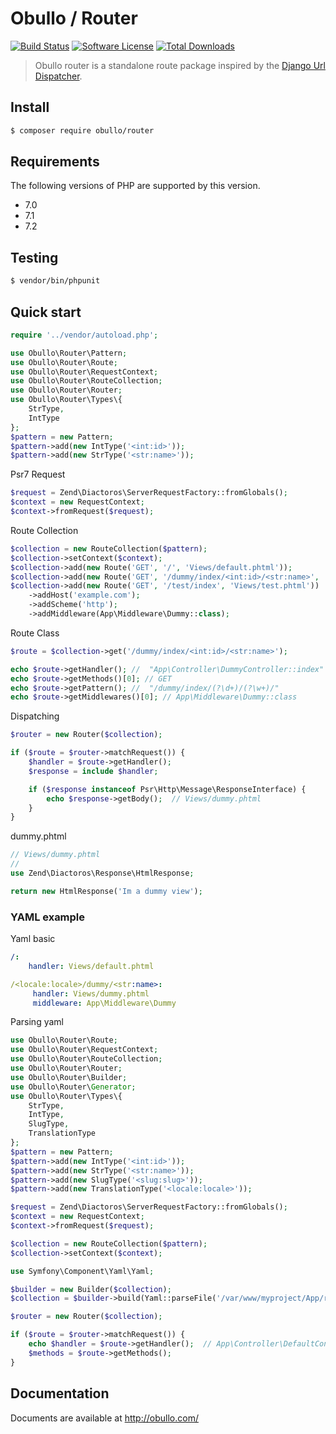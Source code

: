 
# Obullo / Router

[![Build Status](https://travis-ci.org/obullo/Router.svg?branch=master)](https://travis-ci.org/obullo/Router)
[![Software License](https://img.shields.io/badge/license-MIT-brightgreen.svg)](LICENSE.md)
[![Total Downloads](https://img.shields.io/packagist/dt/obullo/router.svg)](https://packagist.org/packages/obullo/router)

> Obullo router is a standalone route package inspired by the <a href="https://docs.djangoproject.com/en/2.0/topics/http/urls/">Django Url Dispatcher</a>.


## Install

``` bash
$ composer require obullo/router
```

## Requirements

The following versions of PHP are supported by this version.

* 7.0
* 7.1
* 7.2

## Testing

``` bash
$ vendor/bin/phpunit
```

## Quick start

```php
require '../vendor/autoload.php';

use Obullo\Router\Pattern;
use Obullo\Router\Route;
use Obullo\Router\RequestContext;
use Obullo\Router\RouteCollection;
use Obullo\Router\Router;
use Obullo\Router\Types\{
    StrType,
    IntType
};
$pattern = new Pattern;
$pattern->add(new IntType('<int:id>'));
$pattern->add(new StrType('<str:name>'));
```

Psr7 Request

```php
$request = Zend\Diactoros\ServerRequestFactory::fromGlobals();
$context = new RequestContext;
$context->fromRequest($request);
```

Route Collection

```php
$collection = new RouteCollection($pattern);
$collection->setContext($context);
$collection->add(new Route('GET', '/', 'Views/default.phtml'));
$collection->add(new Route('GET', '/dummy/index/<int:id>/<str:name>', 'Views/dummy.phtml'));
$collection->add(new Route('GET', '/test/index', 'Views/test.phtml'))
    ->addHost('example.com');
    ->addScheme('http');
    ->addMiddleware(App\Middleware\Dummy::class);
```

Route Class

```php
$route = $collection->get('/dummy/index/<int:id>/<str:name>');

echo $route->getHandler(); //  "App\Controller\DummyController::index"
echo $route->getMethods()[0]; // GET
echo $route->getPattern(); //  "/dummy/index/(?\d+)/(?\w+)/"
echo $route->getMiddlewares()[0]; // App\Middleware\Dummy::class
```

Dispatching

```php
$router = new Router($collection);

if ($route = $router->matchRequest()) {
    $handler = $route->getHandler();
    $response = include $handler;

    if ($response instanceof Psr\Http\Message\ResponseInterface) {
        echo $response->getBody();  // Views/dummy.phtml
    }
}
```

dummy.phtml

```php
// Views/dummy.phtml
// 
use Zend\Diactoros\Response\HtmlResponse;

return new HtmlResponse('Im a dummy view');
```

### YAML example

Yaml basic

```yaml
/:
    handler: Views/default.phtml

/<locale:locale>/dummy/<str:name>:
     handler: Views/dummy.phtml
     middleware: App\Middleware\Dummy
```

Parsing yaml

```php
use Obullo\Router\Route;
use Obullo\Router\RequestContext;
use Obullo\Router\RouteCollection;
use Obullo\Router\Router;
use Obullo\Router\Builder;
use Obullo\Router\Generator;
use Obullo\Router\Types\{
    StrType,
    IntType,
    SlugType,
    TranslationType
};
$pattern = new Pattern;
$pattern->add(new IntType('<int:id>'));
$pattern->add(new StrType('<str:name>'));
$pattern->add(new SlugType('<slug:slug>'));
$pattern->add(new TranslationType('<locale:locale>'));

$request = Zend\Diactoros\ServerRequestFactory::fromGlobals();
$context = new RequestContext;
$context->fromRequest($request);

$collection = new RouteCollection($pattern);
$collection->setContext($context);

use Symfony\Component\Yaml\Yaml;

$builder = new Builder($collection);
$collection = $builder->build(Yaml::parseFile('/var/www/myproject/App/routes.yaml'));

$router = new Router($collection);

if ($route = $router->matchRequest()) {
    echo $handler = $route->getHandler();  // App\Controller\DefaultController::index
    $methods = $route->getMethods();
}
```

## Documentation

Documents are available at <a href="http://obullo.com/">http://obullo.com/</a>